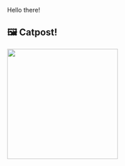 Hello there!



## 🖼️ Catpost!

<sub>
    <img src="https://cdn2.thecatapi.com/images/1nk.jpg" height="256">
</sub>


